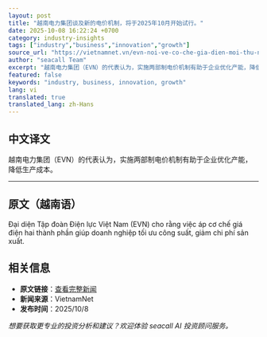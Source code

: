 ```yaml
---
layout: post
title: "越南电力集团谈及新的电价机制，将于2025年10月开始试行。"
date: 2025-10-08 16:22:24 +0700
category: industry-insights
tags: ["industry","business","innovation","growth"]
source_url: "https://vietnamnet.vn/evn-noi-ve-co-che-gia-dien-moi-thu-nghiem-tu-thang-10-2025-2450606.html"
author: "seacall Team"
excerpt: "越南电力集团（EVN）的代表认为，实施两部制电价机制有助于企业优化产能，降低生产成本。..."
featured: false
keywords: "industry, business, innovation, growth"
lang: vi
translated: true
translated_lang: zh-Hans
---
```


## 中文译文

越南电力集团（EVN）的代表认为，实施两部制电价机制有助于企业优化产能，降低生产成本。

---

## 原文（越南语）

Đại diện Tập đoàn Điện lực Việt Nam (EVN) cho rằng việc áp cơ chế giá điện hai thành phần giúp doanh nghiệp tối ưu công suất, giảm chi phí sản xuất.

## 相关信息

- **原文链接**：[查看完整新闻](https://vietnamnet.vn/evn-noi-ve-co-che-gia-dien-moi-thu-nghiem-tu-thang-10-2025-2450606.html)
- **新闻来源**：VietnamNet
- **发布时间**：2025/10/8

*想要获取更专业的投资分析和建议？欢迎体验 seacall AI 投资顾问服务。*